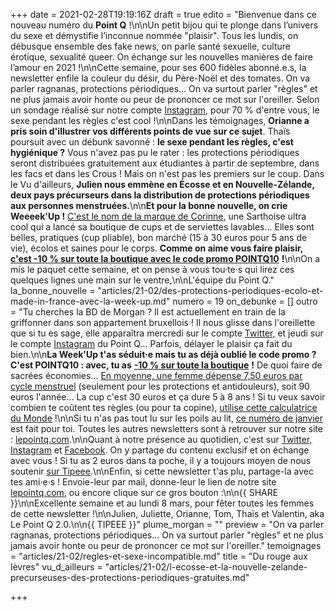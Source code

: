 +++
date = 2021-02-28T19:19:16Z
draft = true
edito = "Bienvenue dans ce nouveau numéro du **Point Q** !\n\nUn petit bijou qui te plonge dans l’univers du sexe et démystifie l’inconnue nommée \"plaisir\". Tous les lundis, on débusque ensemble des fake news, on parle santé sexuelle, culture érotique, sexualité queer. On échange sur les nouvelles manières de faire l’amour en 2021 !\n\nCette semaine, pour ses 600 fidèles abonné.e.s, la newsletter enfile la couleur du désir, du Père-Noël et des tomates. On va parler ragnanas, protections périodiques... On va surtout parler \"règles\" et ne plus jamais avoir honte ou peur de prononcer ce mot sur l'oreiller. Selon un sondage réalisé sur notre compte [Instagram](https://www.instagram.com/lepoint.q/), pour 70&nbsp;% d'entre vous, le sexe pendant les règles c'est cool !\n\nDans les témoignages, **Orianne a pris soin d'illustrer vos différents points de vue sur ce sujet**. Thaïs poursuit avec un débunk savonné : **le sexe pendant les règles, c'est hygiénique ?** Vous n'avez pas pu le rater : les protections périodiques seront distribuées gratuitement aux étudiantes à partir de septembre, dans les facs et dans les Crous ! Mais on n'est pas les premiers sur le coup. Dans le Vu d'ailleurs, **Julien nous emmène en Écosse et en Nouvelle-Zélande, deux pays précurseurs dans la distribution de protections périodiques aux personnes menstruées.**\n\n**Et pour la bonne nouvelle, on crie Weeeek'Up !** [C'est le nom de la marque de Corinne](https://laweekup.com), une Sarthoise ultra cool qui a lancé sa boutique de cups et de serviettes lavables... Elles sont belles, pratiques (cup pliable), bon marché (15 à 30 euros pour 5 ans de vie), écolos et saines pour le corps. **Comme on aime vous faire plaisir,** [**c'est -10&nbsp;% sur toute la boutique avec le code promo POINTQ10**](https://laweekup.com/shop/) **!**\n\nOn a mis le paquet cette semaine, et on pense à vous tou·te·s qui lirez ces quelques lignes une main sur le ventre,\n\nL'équipe du Point Q."
la_bonne_nouvelle = "articles/21-02/des-protections-periodiques-ecolo-et-made-in-france-avec-la-week-up.md"
numero = 19
on_debunke = []
outro = "Tu cherches la BD de Morgan ? Il est actuellement en train de la griffonner dans son appartement bruxellois ! Il nous glisse dans l'oreillette que si tu es sage, elle apparaîtra mercredi sur le compte [Twitter](https://twitter.com/LePointQ), et jeudi sur le compte [Instagram](https://www.instagram.com/lepoint.q/) du Point Q... Parfois, délayer le plaisir ça fait du bien.\n\n**La Week'Up t'as séduit·e mais tu as déjà oublié le code promo ? C'est POINTQ10 : avec, tu as** [**-10&nbsp;% sur toute la boutique**](https://laweekup.com/shop/) **!** De quoi faire de sacrées économies... [En moyenne, une femme dépense 7,50 euros par cycle menstruel](https://www.lemonde.fr/les-decodeurs/article/2019/07/02/precarite-menstruelle-combien-coutent-ses-regles-dans-la-vie-d-une-femme_5484140_4355770.html) (seulement pour les protections et antidouleurs), soit 90 euros l'année... La cup c'est 30 euros et ça dure 5 à 8 ans ! Si tu veux savoir combien te coûtent tes règles (ou pour ta copine), [utilise cette calculatrice du Monde](https://www.lemonde.fr/les-decodeurs/article/2019/07/02/precarite-menstruelle-combien-coutent-ses-regles-dans-la-vie-d-une-femme_5484140_4355770.html) !\n\nSi tu n'as pas tout lu sur les poils au lit, [ce numéro de janvier](https://lepointq.com/newsletters/2021-a-poil/) est fait pour toi. Toutes les autres newsletters sont à retrouver sur notre site : [lepointq.com](https://lepointq.com/newsletters/).\n\nQuant à notre présence au quotidien, c'est sur [Twitter,](https://twitter.com/LePointQ) [Instagram](https://www.instagram.com/lepoint.q/) et [Facebook](https://www.facebook.com/lepointq.news). On y partage du contenu exclusif et on échange avec vous ! Si tu as 2 euros dans ta poche, il y a toujours moyen de nous soutenir [sur Tipeee](https://fr.tipeee.com/le-point-q).\n\nEnfin, si cette newsletter t'as plu, partage-la avec tes ami·e·s ! Envoie-leur par mail, donne-leur le lien de notre site [lepointq.com](https://lepointq.com), ou encore clique sur ce gros bouton :\n\n{{ SHARE }}\n\nExcellente semaine et au lundi 8 mars, pour fêter toutes les femmes de cette newsletter !\n\nJulien, Juliette, Orianne, Tom, Thaïs et Valentin, aka Le Point Q 2.0.\n\n{{ TIPEEE }}"
plume_morgan = ""
preview = "On va parler ragnanas, protections périodiques... On va surtout parler \"règles\" et ne plus jamais avoir honte ou peur de prononcer ce mot sur l'oreiller."
temoignages = "articles/21-02/regles-et-sexe-incompatible.md"
title = "Du rouge aux lèvres"
vu_d_ailleurs = "articles/21-02/l-ecosse-et-la-nouvelle-zelande-precurseuses-des-protections-periodiques-gratuites.md"

+++
